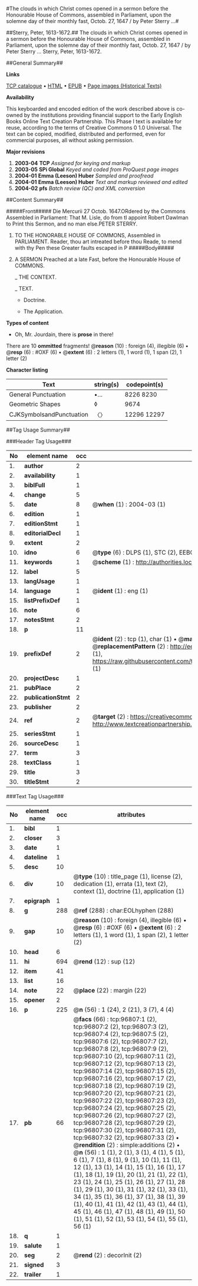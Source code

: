 #The clouds in which Christ comes opened in a sermon before the Honourable House of Commons, assembled in Parliament, upon the solemne day of their monthly fast, Octob. 27, 1647 / by Peter Sterry ...#

##Sterry, Peter, 1613-1672.##
The clouds in which Christ comes opened in a sermon before the Honourable House of Commons, assembled in Parliament, upon the solemne day of their monthly fast, Octob. 27, 1647 / by Peter Sterry ...
Sterry, Peter, 1613-1672.

##General Summary##

**Links**

[TCP catalogue](http://www.ota.ox.ac.uk/tcp/)  • 
[HTML](http://tei.it.ox.ac.uk/tcp/Texts-HTML/free/A61/A61470.html)  • 
[EPUB](http://tei.it.ox.ac.uk/tcp/Texts-EPUB/free/A61/A61470.epub) • 
[Page images (Historical Texts)](https://data.historicaltexts.jisc.ac.uk/view?pubId=eebo-13033609e&pageId=eebo-13033609e-96807-1)

**Availability**

This keyboarded and encoded edition of the
	       work described above is co-owned by the institutions
	       providing financial support to the Early English Books
	       Online Text Creation Partnership. This Phase I text is
	       available for reuse, according to the terms of Creative
	       Commons 0 1.0 Universal. The text can be copied,
	       modified, distributed and performed, even for
	       commercial purposes, all without asking permission.

**Major revisions**

1. __2003-04__ __TCP__ *Assigned for keying and markup*
1. __2003-05__ __SPi Global__ *Keyed and coded from ProQuest page images*
1. __2004-01__ __Emma (Leeson) Huber__ *Sampled and proofread*
1. __2004-01__ __Emma (Leeson) Huber__ *Text and markup reviewed and edited*
1. __2004-02__ __pfs__ *Batch review (QC) and XML conversion*

##Content Summary##

#####Front#####
Die Mercurii 27 Octob. 1647.ORdered by the Commons Assembled in Parliament: That M.
Lisle, do from tI appoint Robert Dawlman to Print this Sermon, and no man
else.PETER STERRY.
1. TO THE HONORABLE HOUSE OF COMMONS, Assembled in
PARLIAMENT.
Reader, thou art intreated before thou Reade, to mend with thy Pen
these Greater faults escaped in P
#####Body#####

1. A SERMON Preached at a late Fast, before the Honourable House
of COMMONS.

    _ THE CONTEXT.

    _ TEXT.

      * Doctrine.

      * The Application.

**Types of content**

  * Oh, Mr. Jourdain, there is **prose** in there!

There are 10 **ommitted** fragments! 
 @__reason__ (10) : foreign (4), illegible (6)  •  @__resp__ (6) : #OXF (6)  •  @__extent__ (6) : 2 letters (1), 1 word (1), 1 span (2), 1 letter (2)

**Character listing**


|Text|string(s)|codepoint(s)|
|---|---|---|
|General Punctuation|•…|8226 8230|
|Geometric Shapes|◊|9674|
|CJKSymbolsandPunctuation|〈〉|12296 12297|

##Tag Usage Summary##

###Header Tag Usage###

|No|element name|occ|attributes|
|---|---|---|---|
|1.|__author__|2||
|2.|__availability__|1||
|3.|__biblFull__|1||
|4.|__change__|5||
|5.|__date__|8| @__when__ (1) : 2004-03 (1)|
|6.|__edition__|1||
|7.|__editionStmt__|1||
|8.|__editorialDecl__|1||
|9.|__extent__|2||
|10.|__idno__|6| @__type__ (6) : DLPS (1), STC (2), EEBO-CITATION (1), OCLC (1), VID (1)|
|11.|__keywords__|1| @__scheme__ (1) : http://authorities.loc.gov/ (1)|
|12.|__label__|5||
|13.|__langUsage__|1||
|14.|__language__|1| @__ident__ (1) : eng (1)|
|15.|__listPrefixDef__|1||
|16.|__note__|6||
|17.|__notesStmt__|2||
|18.|__p__|11||
|19.|__prefixDef__|2| @__ident__ (2) : tcp (1), char (1)  •  @__matchPattern__ (2) : ([0-9\-]+):([0-9IVX]+) (1), (.+) (1)  •  @__replacementPattern__ (2) : http://eebo.chadwyck.com/downloadtiff?vid=$1&page=$2 (1), https://raw.githubusercontent.com/textcreationpartnership/Texts/master/tcpchars.xml#$1 (1)|
|20.|__projectDesc__|1||
|21.|__pubPlace__|2||
|22.|__publicationStmt__|2||
|23.|__publisher__|2||
|24.|__ref__|2| @__target__ (2) : https://creativecommons.org/publicdomain/zero/1.0/ (1), http://www.textcreationpartnership.org/docs/. (1)|
|25.|__seriesStmt__|1||
|26.|__sourceDesc__|1||
|27.|__term__|3||
|28.|__textClass__|1||
|29.|__title__|3||
|30.|__titleStmt__|2||


###Text Tag Usage###

|No|element name|occ|attributes|
|---|---|---|---|
|1.|__bibl__|1||
|2.|__closer__|3||
|3.|__date__|1||
|4.|__dateline__|1||
|5.|__desc__|10||
|6.|__div__|10| @__type__ (10) : title_page (1), license (2), dedication (1), errata (1), text (2), context (1), doctrine (1), application (1)|
|7.|__epigraph__|1||
|8.|__g__|288| @__ref__ (288) : char:EOLhyphen (288)|
|9.|__gap__|10| @__reason__ (10) : foreign (4), illegible (6)  •  @__resp__ (6) : #OXF (6)  •  @__extent__ (6) : 2 letters (1), 1 word (1), 1 span (2), 1 letter (2)|
|10.|__head__|6||
|11.|__hi__|694| @__rend__ (12) : sup (12)|
|12.|__item__|41||
|13.|__list__|16||
|14.|__note__|22| @__place__ (22) : margin (22)|
|15.|__opener__|2||
|16.|__p__|225| @__n__ (56) : 1 (24), 2 (21), 3 (7), 4 (4)|
|17.|__pb__|66| @__facs__ (66) : tcp:96807:1 (2), tcp:96807:2 (2), tcp:96807:3 (2), tcp:96807:4 (2), tcp:96807:5 (2), tcp:96807:6 (2), tcp:96807:7 (2), tcp:96807:8 (2), tcp:96807:9 (2), tcp:96807:10 (2), tcp:96807:11 (2), tcp:96807:12 (2), tcp:96807:13 (2), tcp:96807:14 (2), tcp:96807:15 (2), tcp:96807:16 (2), tcp:96807:17 (2), tcp:96807:18 (2), tcp:96807:19 (2), tcp:96807:20 (2), tcp:96807:21 (2), tcp:96807:22 (2), tcp:96807:23 (2), tcp:96807:24 (2), tcp:96807:25 (2), tcp:96807:26 (2), tcp:96807:27 (2), tcp:96807:28 (2), tcp:96807:29 (2), tcp:96807:30 (2), tcp:96807:31 (2), tcp:96807:32 (2), tcp:96807:33 (2)  •  @__rendition__ (2) : simple:additions (2)  •  @__n__ (56) : 1 (1), 2 (1), 3 (1), 4 (1), 5 (1), 6 (1), 7 (1), 8 (1), 9 (1), 10 (1), 11 (1), 12 (1), 13 (1), 14 (1), 15 (1), 16 (1), 17 (1), 18 (1), 19 (1), 20 (1), 21 (1), 22 (1), 23 (1), 24 (1), 25 (1), 26 (1), 27 (1), 28 (1), 29 (1), 30 (1), 31 (1), 32 (1), 33 (1), 34 (1), 35 (1), 36 (1), 37 (1), 38 (1), 39 (1), 40 (1), 41 (1), 42 (1), 43 (1), 44 (1), 45 (1), 46 (1), 47 (1), 48 (1), 49 (1), 50 (1), 51 (1), 52 (1), 53 (1), 54 (1), 55 (1), 56 (1)|
|18.|__q__|1||
|19.|__salute__|1||
|20.|__seg__|2| @__rend__ (2) : decorInit (2)|
|21.|__signed__|3||
|22.|__trailer__|1||

